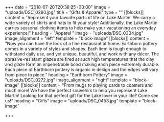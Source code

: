 +++
date = "2018-07-20T20:38:25+00:00"
image = "uploads/DSC_0290.jpg"
title = "Gifts & Apparel"
type = ""
[[blocks]]
content = "Represent your favorite parts of life on Lake Martin! We carry a wide variety of shirts and hats to fit your style! Additionally, the Lake Martin carries seasonal clothing items to help make your vacationing an everyday experience!"
heading = "Apparel "
image = "uploads/DSC_0334.jpg"
image_alignment = "left"
template = "block-image"
[[blocks]]
content = "Now you can have the look of a fine restaurant at home. Earthborn pottery comes in a variety of styles and shapes. Each item is tough enough to withstand daily use, and yet unique, beautiful, and work with any décor. The abrasive-resistant glazes are fired at such high temperatures that the clay and glaze form an impenetrable bond making each piece extremely durable. Each piece of Earthborn pottery is organic in design and the edges will vary from piece to piece."
heading = "Earthborn Pottery"
image = "uploads/DSC_0272.jpg"
image_alignment = "right"
template = "block-image"
[[blocks]]
content = "From mugs to playing cards to coasters and much more! We have the perfect souvenirs to help you represent Lake Martin! Looking for that perfect gift for the Lake lover in your life? Come see us!"
heading = "Gifts"
image = "uploads/DSC_0453.jpg"
template = "block-image"

+++
